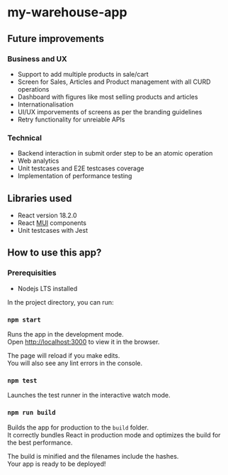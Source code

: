 # my-warehouse-app

## Future improvements

### Business and UX

- Support to add multiple products in sale/cart
- Screen for Sales, Articles and Product management with all CURD operations
- Dashboard with figures like most selling products and articles
- Internationalisation
- UI/UX imporvements of screens as per the branding guidelines
- Retry functionality for unreiable APIs

### Technical

- Backend interaction in submit order step to be an atomic operation
- Web analytics
- Unit testcases and E2E testcases coverage
- Implementation of performance testing

## Libraries used
- React version 18.2.0
- React [MUI](https://mui.com/) components
- Unit testcases with Jest

## How to use this app?

### Prerequisities
- Nodejs LTS installed

In the project directory, you can run:

### `npm start`

Runs the app in the development mode.\
Open [http://localhost:3000](http://localhost:3000) to view it in the browser.

The page will reload if you make edits.\
You will also see any lint errors in the console.

### `npm test`

Launches the test runner in the interactive watch mode.

### `npm run build`

Builds the app for production to the `build` folder.\
It correctly bundles React in production mode and optimizes the build for the best performance.

The build is minified and the filenames include the hashes.\
Your app is ready to be deployed!
